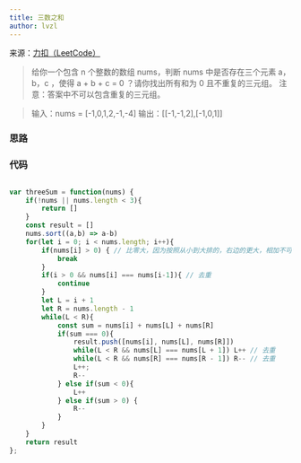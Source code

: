 ```yaml
---
title: 三数之和
author: lvzl
---
```


来源：[力扣（LeetCode）](https://leetcode-cn.com/problems/3sum)

> 给你一个包含 n 个整数的数组 nums，判断 nums 中是否存在三个元素 a，b，c ，使得 a + b + c = 0 ？请你找出所有和为 0 且不重复的三元组。
注意：答案中不可以包含重复的三元组。

> 输入：nums = [-1,0,1,2,-1,-4]
> 输出：[[-1,-1,2],[-1,0,1]]

### 思路


### 代码
```js

var threeSum = function(nums) {
    if(!nums || nums.length < 3){
        return []
    }
    const result = []
    nums.sort((a,b) => a-b)
    for(let i = 0; i < nums.length; i++){
        if(nums[i] > 0) { // 比零大，因为按照从小到大排的，右边的更大，相加不可能等于0
            break
        }
        if(i > 0 && nums[i] === nums[i-1]){ // 去重
            continue
        }
        let L = i + 1
        let R = nums.length - 1
        while(L < R){
            const sum = nums[i] + nums[L] + nums[R]
            if(sum === 0){
                result.push([nums[i], nums[L], nums[R]])
                while(L < R && nums[L] === nums[L + 1]) L++ // 去重
                while(L < R && nums[R] === nums[R - 1]) R-- // 去重
                L++;
                R--
            } else if(sum < 0){
                L++
            } else if(sum > 0) {
                R--
            }
        }
    }
    return result
};

```


